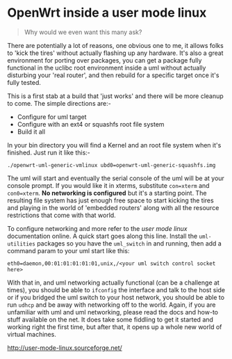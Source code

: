 # OpenWrt inside a user mode linux

> Why would we even want this many ask?

There are potentially a lot of reasons, one obvious one to me, it allows folks
to 'kick the tires' without actually flashing up any hardware.  It's also a
great environment for porting over packages, you can get a package fully
functional in the uclibc root environment inside a uml without actually
disturbing your 'real router', and then rebuild for a specific target once it's
fully tested.

This is a first stab at a build that 'just works' and there will be more
cleanup to come.  The simple directions are:-

* Configure for uml target
* Configure with an ext4 or squashfs root file system
* Build it all

In your bin directory you will find a Kernel and an root file system when it's
finished. Just run it like this:-

```shell
./openwrt-uml-generic-vmlinux ubd0=openwrt-uml-generic-squashfs.img
```

The uml will start and eventually the serial console of the uml will be at your
console prompt. If you would like it in xterms, substitute `con=xterm` and
`con0=xterm`. **No networking is configured** but it's a starting point. The
resulting file system has just enough free space to start kicking the tires and
playing in the world of 'embedded routers' along with all the resource
restrictions that come with that world.

To configure networking and more refer to the *user mode linux* documentation
online. A quick start goes along this line. Install the `uml-utilities`
packages so you have the `uml_switch` in and running, then add a command param
to your uml start like this:

```shell
eth0=daemon,00:01:01:01:01:01,unix,/<your uml switch control socket here>
```

With that in, and uml networking actually functional (can be a challenge at
times), you should be able to `ifconfig` the interface and talk to the host
side or if you bridged the uml switch to your host network, you should be able
to run `udhcp` and be away with networking off to the world. Again, if you are
unfamiliar with uml and uml networking, please read the docs and how-to stuff
available on the net. It does take some fiddling to get it started and working
right the first time, but after that, it opens up a whole new world of virtual
machines.

http://user-mode-linux.sourceforge.net/
